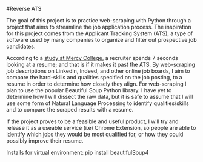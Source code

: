 #Reverse ATS

The goal of this project is to practice web-scraping with Python through a project that aims to streamline the job application process. The inspiration for this project comes from the Applicant Tracking System (ATS), a type of software used by many companies to organize and filter out prospective job candidates. 

According to a [study at Mercy College](https://career.mercy.edu/blog/2019/11/08/eye-tracking-study-shows-recruiters-look-at-resumes-for-7-seconds/#:~:text=In%20addition%2C%20a%20well%20organized,impression%20you%20make%20is%20critical.), a recruiter spends 7 seconds looking at a resume; and that is if it makes it past the ATS. By web-scraping job descriptions on LinkedIn, Indeed, and other online job boards, I aim to compare the hard-skills and qualities specified on the job posting, to a resume in order to determine how closely they align. For web-scraping I plan to use the popular Beautiful Soup Python library. I have yet to determine how I will dissect the raw data, but it is safe to assume that I will use some form of Natural Language Processing to identify qualities/skills and to compare the scraped results with a resume. 

If the project proves to be a feasible and useful product, I will try and release it as a useable service (i.e) Chrome Extension, so people are able to identify which jobs they would be most qualified for, or how they could possibly improve their resume.

Installs for virtual environment:
pip install beautifulSoup4
